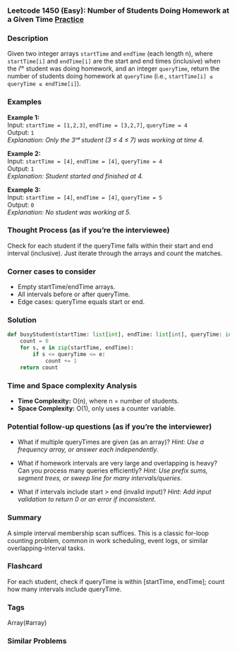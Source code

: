 ### Leetcode 1450 (Easy): Number of Students Doing Homework at a Given Time [Practice](https://leetcode.com/problems/number-of-students-doing-homework-at-a-given-time)

### Description  
Given two integer arrays `startTime` and `endTime` (each length n), where `startTime[i]` and `endTime[i]` are the start and end times (inclusive) when the iᵗʰ student was doing homework, and an integer `queryTime`, return the number of students doing homework at `queryTime` (i.e., `startTime[i] ≤ queryTime ≤ endTime[i]`).

### Examples  

**Example 1:**  
Input: `startTime = [1,2,3]`, `endTime = [3,2,7]`, `queryTime = 4`  
Output: `1`  
*Explanation: Only the 3ʳᵈ student (3 ≤ 4 ≤ 7) was working at time 4.*

**Example 2:**  
Input: `startTime = [4]`, `endTime = [4]`, `queryTime = 4`  
Output: `1`  
*Explanation: Student started and finished at 4.*

**Example 3:**  
Input: `startTime = [4]`, `endTime = [4]`, `queryTime = 5`  
Output: `0`  
*Explanation: No student was working at 5.*

### Thought Process (as if you’re the interviewee)  
Check for each student if the queryTime falls within their start and end interval (inclusive). Just iterate through the arrays and count the matches.

### Corner cases to consider  
- Empty startTime/endTime arrays.
- All intervals before or after queryTime.
- Edge cases: queryTime equals start or end.

### Solution

```python
def busyStudent(startTime: list[int], endTime: list[int], queryTime: int) -> int:
    count = 0
    for s, e in zip(startTime, endTime):
        if s <= queryTime <= e:
            count += 1
    return count
```

### Time and Space complexity Analysis  
- **Time Complexity:** O(n), where n = number of students.
- **Space Complexity:** O(1), only uses a counter variable.

### Potential follow-up questions (as if you’re the interviewer)  
- What if multiple queryTimes are given (as an array)?
  *Hint: Use a frequency array, or answer each independently.*

- What if homework intervals are very large and overlapping is heavy? Can you process many queries efficiently?
  *Hint: Use prefix sums, segment trees, or sweep line for many intervals/queries.*

- What if intervals include start > end (invalid input)?
  *Hint: Add input validation to return 0 or an error if inconsistent.*

### Summary
A simple interval membership scan suffices. This is a classic for-loop counting problem, common in work scheduling, event logs, or similar overlapping-interval tasks.


### Flashcard
For each student, check if queryTime is within [startTime, endTime]; count how many intervals include queryTime.

### Tags
Array(#array)

### Similar Problems
